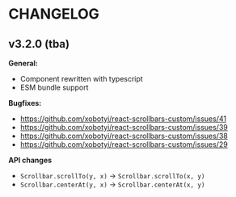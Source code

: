 # CHANGELOG

## v3.2.0  (tba)
**General:**  
- Component rewritten with typescript
- ESM bundle support

**Bugfixes:**  
- https://github.com/xobotyi/react-scrollbars-custom/issues/41
- https://github.com/xobotyi/react-scrollbars-custom/issues/39
- https://github.com/xobotyi/react-scrollbars-custom/issues/38
- https://github.com/xobotyi/react-scrollbars-custom/issues/29

**API changes**  
- `Scrollbar.scrollTo(y, x)` -> `Scrollbar.scrollTo(x, y)`
- `Scrollbar.centerAt(y, x)` -> `Scrollbar.centerAt(x, y)`
